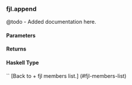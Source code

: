 ### fjl.append
@todo - Added documentation here.

#### Parameters

#### Returns
 
#### Haskell Type
``
[Back to  + fjl members list.]
(#fjl-members-list)
